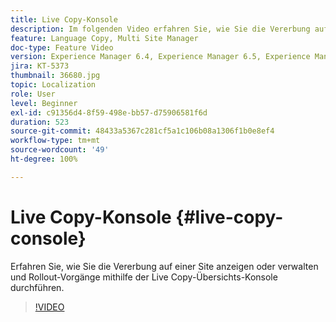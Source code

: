 ```yaml
---
title: Live Copy-Konsole
description: Im folgenden Video erfahren Sie, wie Sie die Vererbung auf einer Site anzeigen oder verwalten und Rollout-Vorgänge mithilfe der Live Copy-Übersichts-Konsole durchführen.
feature: Language Copy, Multi Site Manager
doc-type: Feature Video
version: Experience Manager 6.4, Experience Manager 6.5, Experience Manager as a Cloud Service
jira: KT-5373
thumbnail: 36680.jpg
topic: Localization
role: User
level: Beginner
exl-id: c91356d4-8f59-498e-bb57-d75906581f6d
duration: 523
source-git-commit: 48433a5367c281cf5a1c106b08a1306f1b0e8ef4
workflow-type: tm+mt
source-wordcount: '49'
ht-degree: 100%

---
```


# Live Copy-Konsole {#live-copy-console}

Erfahren Sie, wie Sie die Vererbung auf einer Site anzeigen oder verwalten und Rollout-Vorgänge mithilfe der Live Copy-Übersichts-Konsole durchführen.

>[!VIDEO](https://video.tv.adobe.com/v/36680?quality=12&learn=on)
